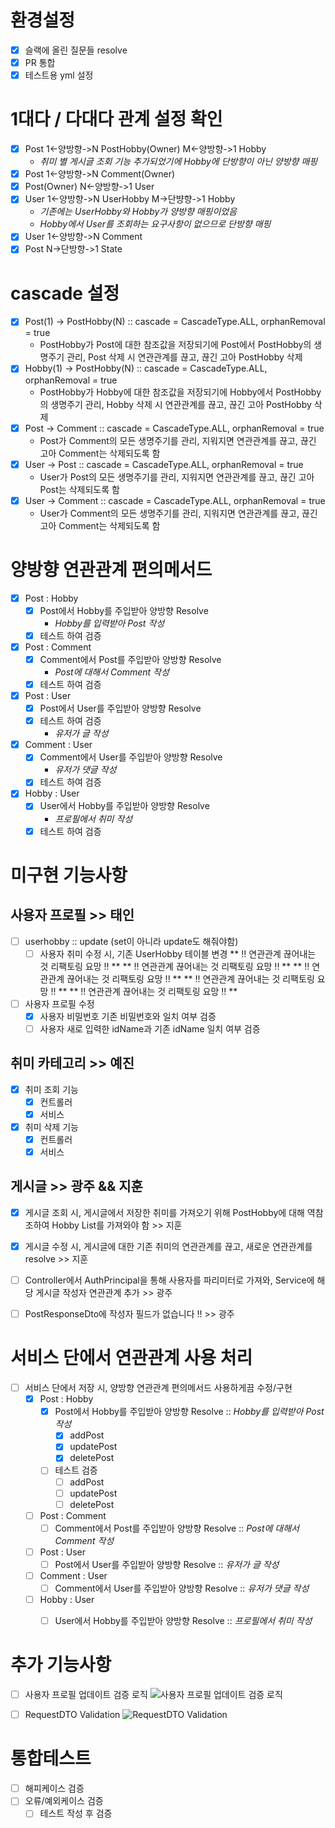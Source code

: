 # 환경설정
- [x] 슬랙에 올린 질문들 resolve
- [x] PR 통합
- [x] 테스트용 yml 설정

# 1대다 / 다대다 관계 설정 확인
  - [x] Post 1<-양방향->N PostHobby(Owner) M<-양방향->1 Hobby 
    - *취미 별 게시글 조회 기능 추가되었기에 Hobby에 단방향이 아닌 양방향 매핑*
  - [x] Post 1<-양방향->N Comment(Owner)
  - [x] Post(Owner) N<-양방향->1 User
  - [x] User 1<-양방향->N UserHobby M->단뱡향->1 Hobby
    - *기존에는 UserHobby와 Hobby가 양방향 매핑이었음* 
    - *Hobby에서 User를 조회하는 요구사항이 없으므로 단방향 매핑*
  - [x] User 1<-양방향->N Comment
  - [x] Post N->단방향->1 State

# cascade 설정
- [x] Post(1) -> PostHobby(N) :: cascade = CascadeType.ALL, orphanRemoval = true
  - PostHobby가 Post에 대한 참조값을 저장되기에 Post에서 PostHobby의 생명주기 관리, Post 삭제 시 연관관계를 끊고, 끊긴 고아 PostHobby 삭제
- [x] Hobby(1) -> PostHobby(N) :: cascade = CascadeType.ALL, orphanRemoval = true
  - PostHobby가 Hobby에 대한 참조값을 저장되기에 Hobby에서 PostHobby의 생명주기 관리, Hobby 삭제 시 연관관계를 끊고, 끊긴 고아 PostHobby 삭제
- [x] Post -> Comment :: cascade = CascadeType.ALL, orphanRemoval = true
  - Post가 Comment의 모든 생명주기를 관리, 지워지면 연관관계를 끊고, 끊긴 고아 Comment는 삭제되도록 함
- [x] User -> Post :: cascade = CascadeType.ALL, orphanRemoval = true
  - User가 Post의 모든 생명주기를 관리, 지워지면 연관관계를 끊고, 끊긴 고아 Post는 삭제되도록 함
- [x] User -> Comment :: cascade = CascadeType.ALL, orphanRemoval = true
  - User가 Comment의 모든 생명주기를 관리, 지워지면 연관관계를 끊고, 끊긴 고아 Comment는 삭제되도록 함

# 양방향 연관관계 편의메서드
- [x] Post : Hobby
  - [x] Post에서 Hobby를 주입받아 양방향 Resolve
    - _Hobby를 입력받아 Post 작성_
  - [x] 테스트 하여 검증
- [x] Post : Comment
  - [x] Comment에서 Post를 주입받아 양방향 Resolve
    - _Post에 대해서 Comment 작성_
  - [x] 테스트 하여 검증
- [x] Post : User
  - [x] Post에서 User를 주입받아 양방향 Resolve
  - [x] 테스트 하여 검증
    - _유저가 글 작성_
- [x] Comment : User
  - [x] Comment에서 User를 주입받아 양방향 Resolve
    - _유저가 댓글 작성_
  - [x] 테스트 하여 검증
- [x] Hobby : User
  - [x] User에서 Hobby를 주입받아 양방향 Resolve 
    - _프로필에서 취미 작성_
  - [x] 테스트 하여 검증

# 미구현 기능사항
## 사용자 프로필 >> 태인
  - [ ] userhobby :: update (set이 아니라 update도 해줘야함)
    - [ ] 사용자 취미 수정 시, 기존 UserHobby 테이블 변경
      ** !! 연관관계 끊어내는 것 리팩토링 요망 !! **
      ** !! 연관관계 끊어내는 것 리팩토링 요망 !! **
      ** !! 연관관계 끊어내는 것 리팩토링 요망 !! **
      ** !! 연관관계 끊어내는 것 리팩토링 요망 !! **
      ** !! 연관관계 끊어내는 것 리팩토링 요망 !! **
  - [ ] 사용자 프로필 수정
    - [x] 사용자 비밀번호 기존 비밀번호와 일치 여부 검증
    - [ ] 사용자 새로 입력한 idName과 기존 idName 일치 여부 검증 
## 취미 카테고리 >> 예진
  - [x] 취미 조회 기능
    - [x] 컨트롤러
    - [x] 서비스
  - [x] 취미 삭제 기능
    - [x] 컨트롤러
    - [x] 서비스
## 게시글 >> 광주 && 지훈
  - [x] 게시글 조회 시, 게시글에서 저장한 취미를 가져오기 위해 PostHobby에 대해 역참조하여 Hobby List를 가져와야 함 >> 지훈 
  - [x] 게시글 수정 시, 게시글에 대한 기존 취미의 연관관계를 끊고, 새로운 연관관계를 resolve >> 지훈
  - [ ] Controller에서 AuthPrincipal을 통해 사용자를 파리미터로 가져와, Service에 해당 게시글 작성자 연관관계 추가 >> 광주
  - [ ] PostResponseDto에 작성자 필드가 없습니다 !! >> 광주


# 서비스 단에서 연관관계 사용 처리
- [ ] 서비스 단에서 저장 시, 양방향 연관관계 편의메서드 사용하게끔 수정/구현
  - [x] Post : Hobby
    - [x] Post에서 Hobby를 주입받아 양방향 Resolve :: _Hobby를 입력받아 Post 작성_
      - [x] addPost
      - [x] updatePost
      - [x] deletePost
    - [ ] 테스트 검증
      - [ ] addPost
      - [ ] updatePost
      - [ ] deletePost
  - [ ] Post : Comment
    - [ ] Comment에서 Post를 주입받아 양방향 Resolve :: _Post에 대해서 Comment 작성_
  - [ ] Post : User
    - [ ] Post에서 User를 주입받아 양방향 Resolve :: _유저가 글 작성_
  - [ ] Comment : User
    - [ ] Comment에서 User를 주입받아 양방향 Resolve :: _유저가 댓글 작성_
  - [ ] Hobby : User
    - [ ] User에서 Hobby를 주입받아 양방향 Resolve :: _프로필에서 취미 작성_


# 추가 기능사항
- [ ] 사용자 프로필 업데이트 검증 로직
  ![사용자 프로필 업데이트 검증 로직](https://www.notion.so/image/https%3A%2F%2Fprod-files-secure.s3.us-west-2.amazonaws.com%2F3db2b170-876f-457d-b66e-dd806b51bd64%2F98dec3c4-b5b5-4aa3-ab5b-404819e504b8%2FUntitled.png?table=block&id=8d840896-3b1e-48b1-8d09-cb58cadf7573&spaceId=3db2b170-876f-457d-b66e-dd806b51bd64&width=2000&userId=03fe3df2-6915-4b61-90cb-f95512192a82&cache=v2)
- [ ] RequestDTO Validation
  ![RequestDTO Validation](https://www.notion.so/image/https%3A%2F%2Fprod-files-secure.s3.us-west-2.amazonaws.com%2F3db2b170-876f-457d-b66e-dd806b51bd64%2F03c16db2-214e-4054-9539-f11953a73759%2FUntitled.png?table=block&id=184e835a-4f18-4f20-85fc-59acfdbeb09b&spaceId=3db2b170-876f-457d-b66e-dd806b51bd64&width=2000&userId=03fe3df2-6915-4b61-90cb-f95512192a82&cache=v2)


# 통합테스트
- [ ] 해피케이스 검증
- [ ] 오류/예외케이스 검증
  - [ ] 테스트 작성 후 검증